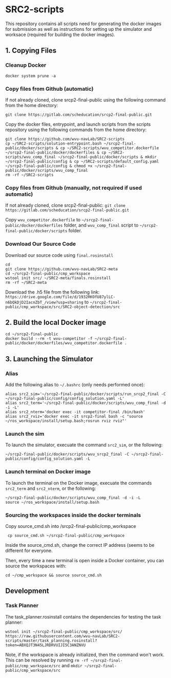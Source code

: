 # SRC2-scripts
This repository contains all scripts need for generating the docker images for submission as well as instructions for setting up the simulator and worksace (required for building the docker images).

## 1. Copying Files

### Cleanup Docker
```
docker system prune -a
```
### Copy files from Github (automatic)
If not already cloned, clone srcp2-final-public using the following command from the home directory:
```
git clone https://gitlab.com/scheducation/srcp2-final-public.git
```  
Copy the docker files, entrypoint, and launch scripts from the scripts repository using the following commands from the home directory:  

```    
git clone https://github.com/wvu-navLab/SRC2-scripts
cp ~/SRC2-scripts/solution-entrypoint.bash ~/srcp2-final-public/docker/scripts & cp ~/SRC2-scripts/wvu_competitor.dockerfile ~/srcp2-final-public/docker/dockerfiles & cp ~/SRC2-scripts/wvu_comp_final ~/srcp2-final-public/docker/scripts & mkdir ~/srcp2-final-public/config & cp ~/SRC2-scripts/default_config.yaml ~/srcp2-final-public/config & chmod +x ~/srcp2-final-public/docker/scripts/wvu_comp_final
rm -rf ~/SRC2-scripts
```  
   
### Copy files from Github (manually, not required if used automatic)
If not already cloned, clone srcp2-final-public:
`git clone https://gitlab.com/scheducation/srcp2-final-public.git`

Copy `wvu_competitor.dockerfile` to `~/srcp2-final-public/docker/dockerfiles` folder, and `wvu_comp_final` script to `~/srcp2-final-public/docker/scripts` folder.

### Download Our Source Code

Download our source code using `final.rosinstall`
```
cd
git clone https://github.com/wvu-navLab/SRC2-meta
cd ~/srcp2-final-public/cmp_workspace 
wstool init src/ ~/SRC2-meta/finals.rosinstall
rm -rf ~/SRC2-meta
```

Download the .h5 file from the following link: `https://drive.google.com/file/d/1932RKOfU87ylLC-n6bQkDjD2IacnZbT_/view?usp=sharing` to `~/srcp2-final-public/cmp_workspace/src/SRC2-object-detection/src`

## 2. Build the local Docker image

```
cd ~/srcp2-final-public
docker build --rm -t wvu-competitor -f ~/srcp2-final-public/docker/dockerfiles/wvu_competitor.dockerfile .
```

## 3. Launching the Simulator  
  
### Alias
Add the following alias to `~/.bashrc` (only needs performed once):
```
alias src2_sim='~/srcp2-final-public/docker/scripts/run_srcp2_final -C ~/srcp2-final-public/config/config_solution.yaml -L'
alias src2_term='~/srcp2-final-public/docker/scripts/wvu_comp_final -d -i -L'
alias src2_nterm='docker exec -it competitor-final /bin/bash'
alias src2_rviz='docker exec -it srcp2-final bash -c "source ~/ros_workspace/install/setup.bash;rosrun rviz rviz"'
```

### Launch the sim
To launch the simulator, execuate the command `src2_sim`, or the following:
```
~/srcp2-final-public/docker/scripts/wvu_srcp2_final -C ~/srcp2-final-public/config/config_solution.yaml -L
```

### Launch terminal on Docker image
To launch the terminal on the Docker image, execuate the commands `src2_term` and `src2_nterm`, or the following:
```
~/srcp2-final-public/docker/scripts/wvu_comp_final -d -i -L
source ~/ros_workspace/install/setup.bash
```

### Sourcing the workspaces inside the docker terminals
Copy source_cmd.sh into /srcp2-final-public/cmp_workspace
```
 cp source_cmd.sh ~/srcp2-final-public/cmp_workspace
 ```

Inside the source_cmd.sh, change the correct IP address (seems to be different for everyone.

Then, every time a new terminal is open inside a Docker container, you can source the workspaces with:
```
cd ~/cmp_workspace && source source_cmd.sh
```
## Development

### Task Planner
The task_planner.rosinstall contains the dependencies for testing the task planner:
```
wstool init ~/srcp2-final-public/cmp_workspace/src/ https://raw.githubusercontent.com/wvu-navLab/SRC2-scripts/master/task_planning.rosinstall?token=ABXQJT3N45LJRDRVUIJI5C3ANZNVU
```
Note, if the workspace is already initialized, then the command won't work. This can be resolved by running `rm -rf ~/srcp2-final-public/cmp_workspace/src` and `mkdir ~/srcp2-final-public/cmp_workspace/src`

